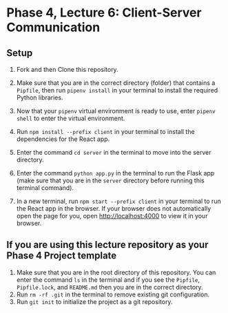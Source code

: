 # Phase 4, Lecture 6: Client-Server Communication

## Setup

1. Fork and then Clone this repository.

2. Make sure that you are in the correct directory (folder) that contains a `Pipfile`, then run `pipenv install` in your terminal to install the required Python libraries.

3. Now that your `pipenv` virtual environment is ready to use, enter `pipenv shell` to enter the virtual environment.

4. Run `npm install --prefix client` in your terminal to install the dependencies for the React app.

5. Enter the command `cd server` in the terminal to move into the server directory.

6. Enter the command `python app.py` in the terminal to run the Flask app (make sure that you are in the `server` directory before running this terminal command).

7. In a new terminal, run `npm start --prefix client` in your terminal to run the React app in the browser. If your browser does not automatically open the page for you, open [http://localhost:4000](http://localhost:4000) to view it in your browser.

## If you are using this lecture repository as your Phase 4 Project template

1. Make sure that you are in the root directory of this repository. You can enter the command `ls` in the terminal and if you see the `Pipfile`, `Pipfile.lock`, and `README.md` then you are in the correct directory.
2. Run `rm -rf .git` in the terminal to remove existing git configuration.
3. Run `git init` to initialize the project as a git repository.
